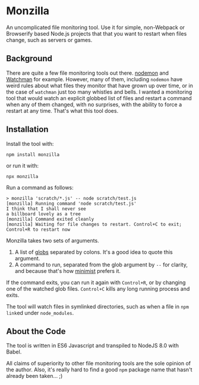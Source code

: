# Monzilla

An uncomplicated file monitoring tool. Use it for simple, non-Webpack or Browserify based Node.js projects that that you want to restart when files change, such as servers or games.

## Background

There are quite a few file monitoring tools out there. [nodemon](https://www.npmjs.com/package/nodemon) and [Watchman](https://facebook.github.io/watchman/) for example. However, many of them, including `nodemon` have weird rules about what files they monitor that have grown up over time, or in the case of `watchman` just too many whistles and bells.  I wanted a monitoring tool that would watch an explicit globbed list of files and restart a command when any of them changed, with no surprises, with the ability to force a restart at any time.  That's what this tool does.

## Installation

Install the tool with:

```Shell
npm install monzilla
```

or run it with:

```Shell
npx monzilla
```

Run a command as follows:

```Shell
> monzilla 'scratch/*.js' -- node scratch/test.js
[monzilla] Running command 'node scratch/test.js'
I think that I shall never see
a billboard lovely as a tree
[monzilla] Command exited cleanly
[monzilla] Waiting for file changes to restart. Control+C to exit; Control+R to restart now
```

Monzilla takes two sets of arguments.

1. A list of [globs](https://www.npmjs.com/package/glob) separated by colons. It's a good idea to quote this argument.
2. A command to run, separated from the glob argument by `--` for clarity, and because that's how [minimist](https://www.npmjs.com/package/minimist) prefers it.

If the command exits, you can run it again with `Control+R`, or by changing one of the watched glob files.  `Control+C` kills any long running process and exits.

The tool will watch files in symlinked directories, such as when a file in `npm link`ed under `node_modules`.

## About the Code

The tool is written in ES6 Javascript and transpiled to NodeJS 8.0 with Babel.

All claims of superiority to other file monitoring tools are the sole opinion of the author.  Also, it's really hard to find a good `npm` package name that hasn't already been taken... ;)
